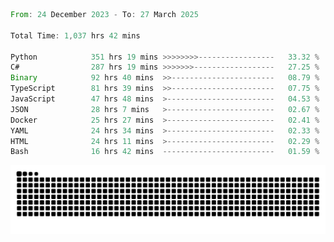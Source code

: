 <!--START_SECTION:waka-->

```rust
From: 24 December 2023 - To: 27 March 2025

Total Time: 1,037 hrs 42 mins

Python            351 hrs 19 mins >>>>>>>>-----------------   33.32 %
C#                287 hrs 19 mins >>>>>>>------------------   27.25 %
Binary            92 hrs 40 mins  >>-----------------------   08.79 %
TypeScript        81 hrs 39 mins  >>-----------------------   07.75 %
JavaScript        47 hrs 48 mins  >------------------------   04.53 %
JSON              28 hrs 7 mins   >------------------------   02.67 %
Docker            25 hrs 27 mins  >------------------------   02.41 %
YAML              24 hrs 34 mins  >------------------------   02.33 %
HTML              24 hrs 11 mins  >------------------------   02.29 %
Bash              16 hrs 42 mins  -------------------------   01.59 %
```

<!--END_SECTION:waka-->


<picture>
  <source media="(prefers-color-scheme: dark)" srcset="https://raw.githubusercontent.com/jeerawut97/jeerawut97/output/github-contribution-grid-snake.svg">
  <img alt="github contribution grid snake animation" src="https://raw.githubusercontent.com/jeerawut97/jeerawut97/output/github-contribution-grid-snake.svg">
</picture>
